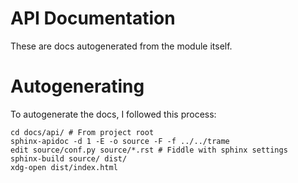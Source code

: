 # API Documentation

These are docs autogenerated from the module itself.

# Autogenerating

To autogenerate the docs, I followed this process:
```
cd docs/api/ # From project root
sphinx-apidoc -d 1 -E -o source -F -f ../../trame
edit source/conf.py source/*.rst # Fiddle with sphinx settings
sphinx-build source/ dist/
xdg-open dist/index.html
```

